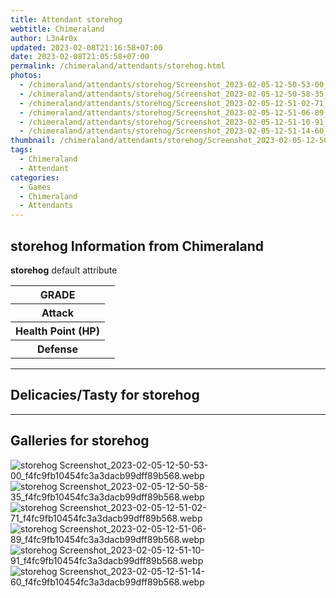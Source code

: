 ```yaml
---
title: Attendant storehog
webtitle: Chimeraland
author: L3n4r0x
updated: 2023-02-08T21:16:58+07:00
date: 2023-02-08T21:05:58+07:00
permalink: /chimeraland/attendants/storehog.html
photos:
  - /chimeraland/attendants/storehog/Screenshot_2023-02-05-12-50-53-00_f4fc9fb10454fc3a3dacb99dff89b568.webp
  - /chimeraland/attendants/storehog/Screenshot_2023-02-05-12-50-58-35_f4fc9fb10454fc3a3dacb99dff89b568.webp
  - /chimeraland/attendants/storehog/Screenshot_2023-02-05-12-51-02-71_f4fc9fb10454fc3a3dacb99dff89b568.webp
  - /chimeraland/attendants/storehog/Screenshot_2023-02-05-12-51-06-89_f4fc9fb10454fc3a3dacb99dff89b568.webp
  - /chimeraland/attendants/storehog/Screenshot_2023-02-05-12-51-10-91_f4fc9fb10454fc3a3dacb99dff89b568.webp
  - /chimeraland/attendants/storehog/Screenshot_2023-02-05-12-51-14-60_f4fc9fb10454fc3a3dacb99dff89b568.webp
thumbnail: /chimeraland/attendants/storehog/Screenshot_2023-02-05-12-50-53-00_f4fc9fb10454fc3a3dacb99dff89b568.webp
tags:
  - Chimeraland
  - Attendant
categories:
  - Games
  - Chimeraland
  - Attendants
---
```


<section id="bootstrap-wrapper"><link rel="stylesheet" href="https://rawcdn.githack.com/dimaslanjaka/Web-Manajemen/0c3b5aa1813bd4abcd2c11bf3e37928b15c28664/css/bootstrap-5-3-0-alpha3-wrapper.css"/><h2>storehog Information from Chimeraland</h2><p><b>storehog</b> default attribute <table><tr><th>GRADE</th><td></td></tr><tr><th>Attack</th><td></td></tr><tr><th>Health Point (HP)</th><td></td></tr><tr><th>Defense</th><td></td></tr></table></p><hr/><h2>Delicacies/Tasty for storehog</h2><hr/><div id="gallery"><h2>Galleries for storehog</h2><div class="row"><div class="col-lg-6 col-12"><img src="/chimeraland/attendants/storehog/Screenshot_2023-02-05-12-50-53-00_f4fc9fb10454fc3a3dacb99dff89b568.webp" alt="storehog Screenshot_2023-02-05-12-50-53-00_f4fc9fb10454fc3a3dacb99dff89b568.webp"/></div><div class="col-lg-6 col-12"><img src="/chimeraland/attendants/storehog/Screenshot_2023-02-05-12-50-58-35_f4fc9fb10454fc3a3dacb99dff89b568.webp" alt="storehog Screenshot_2023-02-05-12-50-58-35_f4fc9fb10454fc3a3dacb99dff89b568.webp"/></div><div class="col-lg-6 col-12"><img src="/chimeraland/attendants/storehog/Screenshot_2023-02-05-12-51-02-71_f4fc9fb10454fc3a3dacb99dff89b568.webp" alt="storehog Screenshot_2023-02-05-12-51-02-71_f4fc9fb10454fc3a3dacb99dff89b568.webp"/></div><div class="col-lg-6 col-12"><img src="/chimeraland/attendants/storehog/Screenshot_2023-02-05-12-51-06-89_f4fc9fb10454fc3a3dacb99dff89b568.webp" alt="storehog Screenshot_2023-02-05-12-51-06-89_f4fc9fb10454fc3a3dacb99dff89b568.webp"/></div><div class="col-lg-6 col-12"><img src="/chimeraland/attendants/storehog/Screenshot_2023-02-05-12-51-10-91_f4fc9fb10454fc3a3dacb99dff89b568.webp" alt="storehog Screenshot_2023-02-05-12-51-10-91_f4fc9fb10454fc3a3dacb99dff89b568.webp"/></div><div class="col-lg-6 col-12"><img src="/chimeraland/attendants/storehog/Screenshot_2023-02-05-12-51-14-60_f4fc9fb10454fc3a3dacb99dff89b568.webp" alt="storehog Screenshot_2023-02-05-12-51-14-60_f4fc9fb10454fc3a3dacb99dff89b568.webp"/></div></div></div></section>